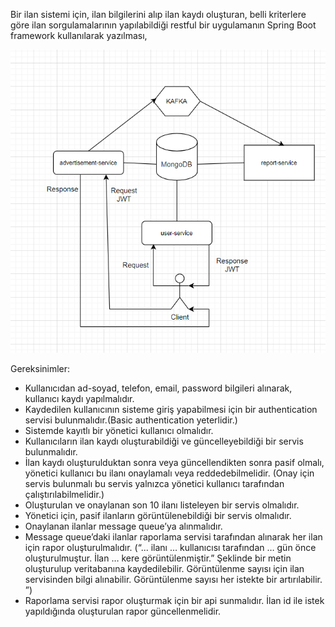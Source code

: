 Bir ilan sistemi için, ilan bilgilerini alıp ilan kaydı oluşturan, belli kriterlere göre ilan sorgulamalarının yapılabildiği restful bir uygulamanın Spring Boot framework kullanılarak yazılması,

![Sistem Diyagramı](images/image1.png)


Gereksinimler:

- Kullanıcıdan ad-soyad, telefon, email, password bilgileri alınarak, kullanıcı kaydı yapılmalıdır.
- Kaydedilen kullanıcının sisteme giriş yapabilmesi için bir authentication servisi bulunmalıdır.(Basic authentication yeterlidir.)
- Sistemde kayıtlı bir yönetici kullanıcı olmalıdır.
- Kullanıcıların ilan kaydı oluşturabildiği ve güncelleyebildiği bir servis bulunmalıdır.
- İlan kaydı oluşturulduktan sonra veya güncellendikten sonra pasif olmalı, yönetici kullanıcı bu ilanı onaylamalı veya reddedebilmelidir. (Onay için servis bulunmalı bu servis yalnızca yönetici kullanıcı tarafından çalıştırılabilmelidir.)
- Oluşturulan ve onaylanan son 10 ilanı listeleyen bir servis olmalıdır.
- Yönetici için, pasif ilanların görüntülenebildiği bir servis olmalıdır.
- Onaylanan ilanlar message queue’ya alınmalıdır.
- Message queue’daki ilanlar raporlama servisi tarafından alınarak her ilan için rapor oluşturulmalıdır. (“... ilanı … kullanıcısı tarafından … gün önce oluşturulmuştur. İlan … kere görüntülenmiştir.” Şeklinde bir metin oluşturulup veritabanına kaydedilebilir. Görüntülenme sayısı için ilan servisinden bilgi alınabilir. Görüntülenme sayısı her istekte bir artırılabilir. ”)
- Raporlama servisi rapor oluşturmak için bir api sunmalıdır. İlan id ile istek yapıldığında oluşturulan rapor güncellenmelidir.
